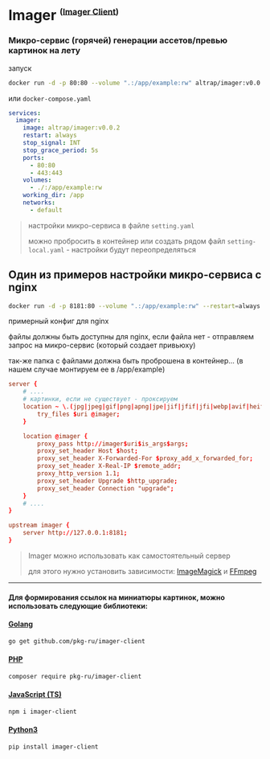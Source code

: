 # Imager <sup><sub><sup>([Imager Client](https://github.com/pkg-ru/imager-client))</sub></sup></sub>
### Микро-сервис (горячей) генерации ассетов/превью картинок на лету

запуск

```bash
docker run -d -p 80:80 --volume ".:/app/example:rw" altrap/imager:v0.0.2
```

или `docker-compose.yaml`

```yaml
services:
  imager:
    image: altrap/imager:v0.0.2
    restart: always
    stop_signal: INT
    stop_grace_period: 5s
    ports:
      - 80:80
      - 443:443
    volumes:
      - ./:/app/example:rw
    working_dir: /app
    networks:
      - default
```

> настройки микро-сервиса в файле `setting.yaml`
> 
> можно пробросить в контейнер или создать рядом файл `setting-local.yaml` - настройки будут переопределяться

## Один из примеров настройки микро-сервиса с nginx

```bash
docker run -d -p 8181:80 --volume ".:/app/example:rw" --restart=always altrap/imager:v0.0.2
```

примерный конфиг для nginx

файлы должны быть доступны для nginx, если файла нет - отправляем запрос на микро-сервис (который создает привьюху)

так-же папка с файлами должна быть проброшена в контейнер... (в нашем случае монтируем ее в /app/example)

```conf
server {
	# ....
	# картинки, если не существует - проксируем
	location ~ \.(jpg|jpeg|gif|png|apng|jpe|jif|jfif|jfi|webp|avif|heif|heic)$ {
		try_files $uri @imager;
	}

	location @imager {
		proxy_pass http://imager$uri$is_args$args;
		proxy_set_header Host $host;
		proxy_set_header X-Forwarded-For $proxy_add_x_forwarded_for;
		proxy_set_header X-Real-IP $remote_addr;
		proxy_http_version 1.1;
		proxy_set_header Upgrade $http_upgrade;
		proxy_set_header Connection "upgrade";
	}
	# ....
}

upstream imager {
    server http://127.0.0.1:8181;
}
```

> Imager можно использовать как самостоятельный сервер
> 
> для этого нужно установить зависимости: [ImageMagick](https://imagemagick.org/script/download.php) и [FFmpeg](https://ffmpeg.org/download.html)

---

#### Для формирования ссылок на миниатюры картинок, можно использовать следующие библиотеки:

#### [Golang](https://github.com/pkg-ru/imager-client/doc/GO-RU.md)

```bash
go get github.com/pkg-ru/imager-client
```

#### [PHP](https://github.com/pkg-ru/imager-client/doc/PHP-RU.md)

```bash
composer require pkg-ru/imager-client
```

#### [JavaScript (TS)](https://github.com/pkg-ru/imager-client/doc/TS-RU.md)

```bash
npm i imager-client
```

#### [Python3](https://github.com/pkg-ru/imager-client/doc/PY-RU.md)

```bash
pip install imager-client
```
